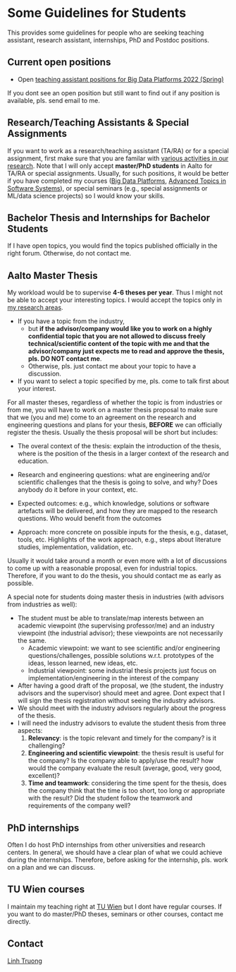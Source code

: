 # Some Guidelines for Students

This provides some guidelines for people who are seeking teaching assistant, research assistant, internships, PhD and Postdoc positions.

## Current open positions


* Open [teaching assistant positions for Big Data Platforms 2022 (Spring)](https://version.aalto.fi/gitlab/aaltoseatheses/aaltoseajob)


If you dont see an open position but still want to find out if any position is available, pls. send email to me.

## Research/Teaching Assistants & Special Assignments
If you want to work as a research/teaching assistant (TA/RA) or for a special assignment, first make sure that you are familar with  [various activities in our research](https://rdsea.github.io). Note that I will only accept **master/PhD  students** in Aalto for TA/RA or special assignments. Usually, for such positions, it would be better if you have completed my courses ([Big Data Platforms](https://version.aalto.fi/gitlab/bigdataplatforms/cs-e4640), [Advanced Topics in Software Systems](https://version.aalto.fi/gitlab/sys4bigml/cs-e4660)), or special seminars (e.g., special assignments or ML/data science projects) so I would know your skills.

## Bachelor Thesis and Internships for Bachelor Students
If I have open topics, you would find the topics published officially in the right forum. Otherwise, do not contact me.

## Aalto Master Thesis

My workload would be to supervise **4-6 theses per year**. Thus I might not be able to accept your interesting topics. I would accept the topics only in [my research areas](https://rdsea.github.io).

* If you have a topic from the industry,
  - but **if the advisor/company would like you to work on a highly confidential topic that you are not allowed to discuss freely technical/scientific content of the topic with me and that the advisor/company just expects me to read and approve the thesis, pls. DO NOT contact me**.
  -  Otherwise, pls. just contact me about your topic to have a discussion.
* If you want to select a topic specified by me, pls. come to talk first about your interest.

For all master theses, regardless of whether the topic is from industries or from me, you will have to work on a master thesis proposal to make sure that we (you and me) come to an agreement on the research and engineering questions and plans for your thesis, **BEFORE** we can officially register the thesis. Usually the thesis proposal will be short but includes:

* The overal context of the thesis: explain the introduction of the thesis, where is the position of the thesis in a larger context of the research and education.
* Research and engineering questions: what  are engineering and/or scientific challenges that the thesis is going to solve, and why? Does anybody do it before in your context, etc.
* Expected outcomes: e.g., which knowledge, solutions or software artefacts will be delivered, and how they are mapped to the research questions. Who would benefit from the outcomes

 * Approach: more concrete on possible inputs for the thesis, e.g., dataset, tools, etc. Highlights of the work approach, e.g., steps about literature studies, implementation, validation, etc.

 Usually it would take around a month or even more with a lot of discussions to come up with a reasonable proposal, even for industrial topics. Therefore, if you want to do the thesis, you should contact me as early as possible.

A special note for students doing master thesis in industries (with advisors from industries as well):

* The student must be able to translate/map interests between an academic viewpoint (the supervising professor/me) and an industry viewpoint (the industrial advisor); these viewpoints are not necessarily the same.
    * Academic viewpoint: we want to see scientific and/or engineering questions/challenges, possible solutions w.r.t. prototypes of the ideas, lesson learned, new ideas, etc.
    * Industrial viewpoint: some industrial thesis projects just focus on implementation/engineering in the interest of the company
* After having a good draft of the proposal, we (the student, the industry advisors and the supervisor) should meet and agree. Dont expect that I will sign the thesis registration without seeing the industry advisors.
* We should meet with the industry advisors regularly about the progress of the thesis.
* I will need the industry advisors to evalute the student thesis from three aspects:
    1. **Relevancy**: is the topic relevant and timely for the company? is it challenging?
    2. **Engineering and scientific viewpoint**: the thesis result is useful for the company? Is the company able to apply/use the result? how would the company evaluate the result (average, good, very good, excellent)?
    3. **Time and teamwork**: considering the time spent for  the thesis, does the company think that the time is too short, too long or appropriate with the result? Did the student follow the teamwork and requirements of the company well?



## PhD internships

Often I do host PhD internships from other universities and research centers. In general, we should have a clear plan of what we could achieve during the internships. Therefore, before asking for the internship, pls. work on a plan and we can discuss.

## TU Wien courses

I maintain my teaching right at [TU Wien](http://www.informatik.tuwien.ac.at/) but I dont have regular courses. If you want to do master/PhD theses, seminars or other courses, contact me directly.

## Contact

[Linh Truong](linh.truong@aalto.fi)

